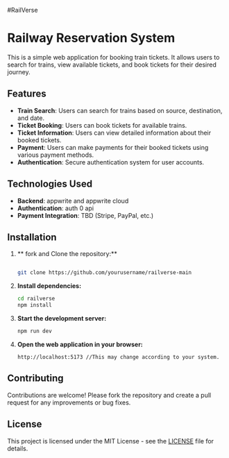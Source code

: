 #RailVerse
# Railway Reservation System

This is a simple web application for booking train tickets. It allows users to search for trains, view available tickets, and book tickets for their desired journey.

## Features

- **Train Search**: Users can search for trains based on source, destination, and date.
- **Ticket Booking**: Users can book tickets for available trains.
- **Ticket Information**: Users can view detailed information about their booked tickets.
- **Payment**: Users can make payments for their booked tickets using various payment methods.
- **Authentication**: Secure authentication system for user accounts.

## Technologies Used


- **Backend**: appwrite and appwrite cloud 
- **Authentication**: auth 0 api 
- **Payment Integration**: TBD (Stripe, PayPal, etc.)



## Installation

1. ** fork and Clone the repository:**

   ```bash

   git clone https://github.com/yourusername/railverse-main


2. **Install dependencies:**

   ```bash
   cd railverse
   npm install
   ```

3. **Start the development server:**

   ```bash
   npm run dev
   ```

4. **Open the web application in your browser:**

   ```url
   http://localhost:5173 //This may change according to your system.
   ```

## Contributing

Contributions are welcome! Please fork the repository and create a pull request for any improvements or bug fixes.

## License

This project is licensed under the MIT License - see the [LICENSE](LICENSE) file for details.
